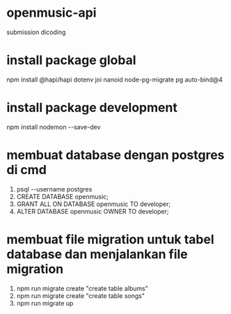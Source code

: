 # openmusic-api
submission dicoding

# install package global
npm install @hapi/hapi dotenv joi nanoid node-pg-migrate pg auto-bind@4

# install package development
npm install nodemon --save-dev

# membuat database dengan postgres di cmd
1. psql --username postgres
2. CREATE DATABASE openmusic;
3. GRANT ALL ON DATABASE openmusic TO developer;
4. ALTER DATABASE openmusic OWNER TO developer;

# membuat file migration untuk tabel database dan menjalankan file migration
1. npm run migrate create "create table albums"
2. npm run migrate create "create table songs"
3. npm run migrate up